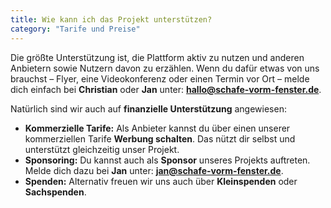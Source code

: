 ```yaml
---
title: Wie kann ich das Projekt unterstützen?
category: "Tarife und Preise"
---
```


Die größte Unterstützung ist, die Plattform aktiv zu nutzen und anderen Anbietern sowie Nutzern davon zu erzählen. Wenn du dafür etwas von uns brauchst – Flyer, eine Videokonferenz oder einen Termin vor Ort – melde dich einfach bei **Christian** oder **Jan** unter: **<hallo@schafe-vorm-fenster.de>**.

Natürlich sind wir auch auf **finanzielle Unterstützung** angewiesen:

- **Kommerzielle Tarife:** Als Anbieter kannst du über einen unserer kommerziellen Tarife **Werbung schalten**. Das nützt dir selbst und unterstützt gleichzeitig unser Projekt.
- **Sponsoring:** Du kannst auch als **Sponsor** unseres Projekts auftreten. Melde dich dazu bei **Jan** unter: **<jan@schafe-vorm-fenster.de>**.
- **Spenden:** Alternativ freuen wir uns auch über **Kleinspenden** oder **Sachspenden**.

